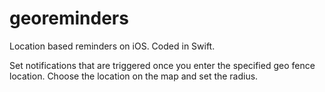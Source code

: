 # georeminders
Location based reminders on iOS. Coded in Swift.

Set notifications that are triggered once you enter the specified geo fence location. Choose the location on the map and set the radius.

